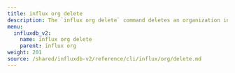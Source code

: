 ```yaml
---
title: influx org delete
description: The `influx org delete` command deletes an organization in InfluxDB.
menu:
  influxdb_v2:
    name: influx org delete
    parent: influx org
weight: 201
source: /shared/influxdb-v2/reference/cli/influx/org/delete.md
---
```


<!-- The content for this page is at
// SOURCE content/shared/influxdb-v2/reference/cli/influx/org/delete.md -->
